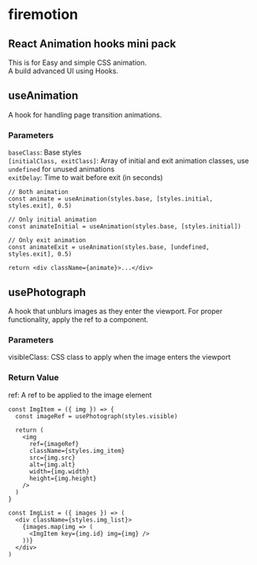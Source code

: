 # firemotion

## React Animation hooks mini pack

This is for Easy and simple CSS animation.  
A build advanced UI using Hooks.

## useAnimation

A hook for handling page transition animations.

### Parameters

`baseClass`: Base styles  
`[initialClass, exitClass]`: Array of initial and exit animation classes, use `undefined` for unused animations  
`exitDelay`: Time to wait before exit (in seconds)

```tsx
// Both animation
const animate = useAnimation(styles.base, [styles.initial, styles.exit], 0.5)

// Only initial animation
const animateInitial = useAnimation(styles.base, [styles.initial])

// Only exit animation
const animateExit = useAnimation(styles.base, [undefined, styles.exit], 0.5)

return <div className={animate}>...</div>
```

## usePhotograph

A hook that unblurs images as they enter the viewport.
For proper functionality, apply the ref to a component.

### Parameters

visibleClass: CSS class to apply when the image enters the viewport

### Return Value

ref: A ref to be applied to the image element

```tsx
const ImgItem = ({ img }) => {
  const imageRef = usePhotograph(styles.visible)

  return (
    <img
      ref={imageRef}
      className={styles.img_item}
      src={img.src}
      alt={img.alt}
      width={img.width}
      height={img.height}
    />
  )
}

const ImgList = ({ images }) => (
  <div className={styles.img_list}>
    {images.map(img => (
      <ImgItem key={img.id} img={img} />
    ))}
  </div>
)
```
